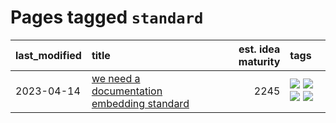 # Pages tagged `standard`

|last_modified|title|est. idea maturity|tags
|:---|:---|---:|:---|
|2023-04-14|[we need a documentation embedding standard](../doc-embed-standard.md)|2245|[![](https://img.shields.io/badge/tag-accessibility-fe4dc)](../tags/accessibility.md) [![](https://img.shields.io/badge/tag-documentation-5e378d)](../tags/documentation.md) [![](https://img.shields.io/badge/tag-standard-394ee4)](../tags/standard.md) [![](https://img.shields.io/badge/tag-tooling-4db4d2)](../tags/tooling.md)|